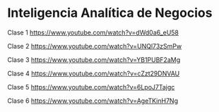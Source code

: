 
# Inteligencia Analítica de Negocios

Clase 1 https://www.youtube.com/watch?v=dWd0a6_eU58

Clase 2 https://www.youtube.com/watch?v=UNQl73zSmPw

Clase 3 https://www.youtube.com/watch?v=YB1PUBF2aMg

Clase 4 https://www.youtube.com/watch?v=cZzt29DNVAU

Clase 5 https://www.youtube.com/watch?v=6LpoJ7Tajgc

Clase 6 https://www.youtube.com/watch?v=AgeTKinH7Ng
